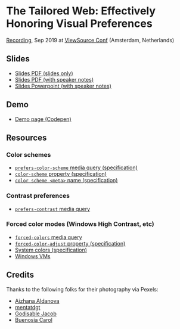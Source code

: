 # The Tailored Web: Effectively Honoring Visual Preferences

[Recording](https://www.youtube.com/watch?v=Z_QZhoBrWPc), Sep 2019 at [ViewSource Conf](https://2019.viewsourceconf.org/#schedule) (Amsterdam, Netherlands)

## Slides

* [Slides PDF (slides only)](./slides/melanie-richards-the-tailored-web.pdf)
* [Slides PDF (with speaker notes)](./slides/melanie-richards-the-tailored-web--with-notes.pdf)
* [Slides Powerpoint (with speaker notes)](./slides/melanie-richards-the-tailored-web.pptx)

## Demo

* [Demo page (Codepen)](https://codepen.io/somelaniesaid/pen/gVNMRG)

## Resources

### Color schemes

* [`prefers-color-scheme` media query (specification)](https://drafts.csswg.org/mediaqueries-5/#prefers-color-scheme)
* [`color-scheme` property (specification)](https://www.w3.org/TR/css-color-adjust-1/#color-scheme-prop)
* [`color scheme <meta>` name (specification)](https://www.w3.org/TR/css-color-adjust-1/#color-scheme-meta)

### Contrast preferences

* [`prefers-contrast` media query](https://drafts.csswg.org/mediaqueries-5/#prefers-contrast)

### Forced color modes (Windows High Contrast, etc)

* [`forced-colors` media query](https://drafts.csswg.org/mediaqueries-5/#forced-colors)
* [`forced-color-adjust` property (specification)](https://www.w3.org/TR/css-color-adjust-1/#forced)
* [System colors (specification)](https://drafts.csswg.org/css-color/#css-system-colors)
* [Windows VMs](https://developer.microsoft.com/en-us/microsoft-edge/tools/vms/)

## Credits

Thanks to the following folks for their photography via Pexels:

* [Aizhana Aldanova](https://www.pexels.com/photo/woman-wearing-white-shirt-and-yellow-skirt-sitting-on-brown-concrete-brick-stairs-983564/)
* [mentatdgt](https://www.pexels.com/photo/woman-wearing-white-dress-shirt-and-blue-pants-936313/)
* [Godisable Jacob](https://www.pexels.com/photo/woman-standing-at-outdoors-while-holding-black-leather-bag-1394882/)
* [Buenosia Carol](https://www.pexels.com/photo/woman-holding-black-leather-bag-beside-bush-1204460/)